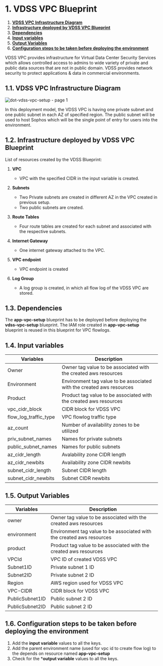# 1. **VDSS VPC Blueprint**

1. [**VDSS VPC Infrastructure Diagram**](#11-VDSS-vpc-infrastructure-diagram)
1. [**Infrastructure deployed by VDSS VPC Blueprint**](#12-infrastructure-deployed-by-VDSS-vpc-blueprint)
1. [**Dependencies**](#13-dependencies)
1. [**Input variables**](#14-input-variables)
1. [**Output Variables**](#15-output-variables)
1. [**Configuration steps to be taken before deploying the environment**](#16-configuration-steps-to-be-taken-before-deploying-the-environment)

VDSS VPC provides infrastructure for Virtual Data Center Security Services which allows controlled access to admins to wide variety of private and public data sources that are not in public domain. VDSS provides network security to protect applications & data in commercial environments.

## 1.1. **VDSS VPC Infrastructure Diagram**

![dot-vdss-vpc-setup - page 1](https://user-images.githubusercontent.com/20499487/32821072-8da252dc-c9f7-11e7-84f7-6a6991b49fcf.jpeg)

In this deployment model, the VDSS VPC is having one private subnet and one public subnet in each AZ of specified region. The public subnet will be used to host Sophos which will be the single point of entry for users into the environment.

## 1.2. **Infrastructure deployed by VDSS VPC Blueprint**

List of resources created by the VDSS Blueprint:

1. **VPC**

    * VPC with the specified CIDR in the input variable is created.

1. **Subnets**

    * Two Private subnets are created in different AZ in the VPC created in previous setup.
    * Two public subnets are created.
    
1. **Route Tables**

    * Four route tables are created for each subnet and associated with the respective subnets.
    
1. **Internet Gateway**

    * One internet gateway attached to the VPC.
    
1. **VPC endpoint**

    * VPC endpoint is created
    
1. **Log Group**

    * A log group is created, in which all flow log of the VDSS VPC are stored.

## 1.3. **Dependencies**

The **app-vpc-setup** blueprint has to be deployed before deploying the **vdss-vpc-setup** blueprint. The IAM role created in **app-vpc-setup** blueprint is reused in this blueprint for VPC flowlogs.

## 1.4. **Input variables**

|    **Variables**     |         **Description**                                               |
|----------------------|-----------------------------------------------------------------------|
| Owner                | Owner tag value to be associated with the created aws resources       |
| Environment          | Environment tag value to be associated with the created aws resources |
| Product              | Product tag value to be associated with the created aws resources     |
| vpc_cidr_block       | CIDR block for VDSS VPC                                               |
| flow_log_traffic_type| VPC flowlog traffic type                                              |
| az_count             | Number of availability zones to be utilized                           |
| priv_subnet_names    | Names for private subnets                                             |
| public_subnet_names  | Names for public subnets                                              |
| az_cidr_length       | Avalability zone CIDR length                                          |
| az_cidr_newbits      | Availability zone CIDR newbits                                        |
| subnet_cidr_length   | Subnet CIDR length                                                    |
| subnet_cidr_newbits  | Subnet CIDR newbits                                                   |

## 1.5. **Output Variables**

| **Variables**           | **Description**                                                       |
|-------------------------|-----------------------------------------------------------------------|
| owner                   | Owner tag value to be associated with the created aws resources       |
| environment             | Environment tag value to be associated with the created aws resources |
| product                 | Product tag value to be associated with the created aws resources     |
| VPCId                   | VPC ID of created VDSS VPC                                            |
| Subnet1ID               | Private subnet 1 ID                                                   |
| Subnet2ID               | Private subnet 2 ID                                                   |
| Region                  | AWS region used for VDSS VPC                                          |
| VPC-CIDR                | CIDR block for VDSS VPC                                               |
| PublicSubnet1ID         | Public subnet 2 ID                					  |
| PublicSubnet2ID         | Public subnet 2 ID                					  |

## 1.6. **Configuration steps to be taken before deploying the environment**  

1. Add the **input variable** values to all the keys.
1. Add the parent environment name (used for vpc id to create flow log) to the depends on resource named **app-vpc-setup**
1. Check for the ***output variable** values to all the keys.

